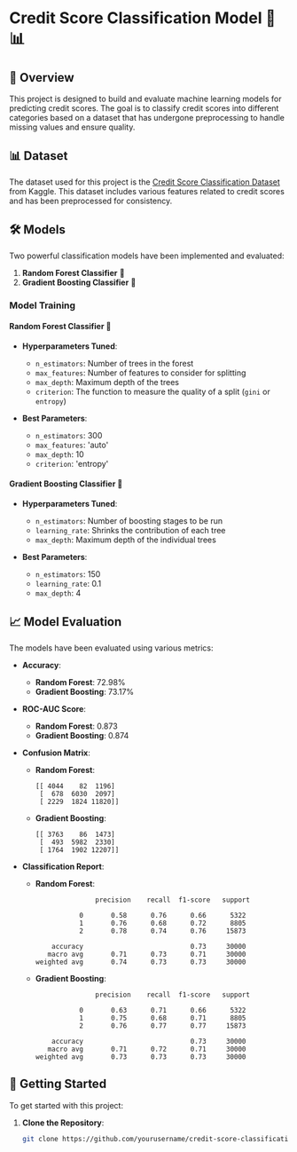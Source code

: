 # Credit Score Classification Model 🏦📊

## 📜 Overview

This project is designed to build and evaluate machine learning models for predicting credit scores. The goal is to classify credit scores into different categories based on a dataset that has undergone preprocessing to handle missing values and ensure quality.

## 📊 Dataset

The dataset used for this project is the [Credit Score Classification Dataset](https://www.kaggle.com/datasets/parisrohan/credit-score-classification) from Kaggle. This dataset includes various features related to credit scores and has been preprocessed for consistency.

## 🛠️ Models

Two powerful classification models have been implemented and evaluated:

1. **Random Forest Classifier** 🌲
2. **Gradient Boosting Classifier** 🚀

### Model Training

#### Random Forest Classifier 🌲

- **Hyperparameters Tuned**:
  - `n_estimators`: Number of trees in the forest
  - `max_features`: Number of features to consider for splitting
  - `max_depth`: Maximum depth of the trees
  - `criterion`: The function to measure the quality of a split (`gini` or `entropy`)

- **Best Parameters**:
  - `n_estimators`: 300
  - `max_features`: 'auto'
  - `max_depth`: 10
  - `criterion`: 'entropy'

#### Gradient Boosting Classifier 🚀

- **Hyperparameters Tuned**:
  - `n_estimators`: Number of boosting stages to be run
  - `learning_rate`: Shrinks the contribution of each tree
  - `max_depth`: Maximum depth of the individual trees

- **Best Parameters**:
  - `n_estimators`: 150
  - `learning_rate`: 0.1
  - `max_depth`: 4

## 📈 Model Evaluation

The models have been evaluated using various metrics:

- **Accuracy**:
  - **Random Forest**: 72.98%
  - **Gradient Boosting**: 73.17%

- **ROC-AUC Score**:
  - **Random Forest**: 0.873
  - **Gradient Boosting**: 0.874

- **Confusion Matrix**:
  - **Random Forest**:
    ```
    [[ 4044    82  1196]
     [  678  6030  2097]
     [ 2229  1824 11820]]
    ```

  - **Gradient Boosting**:
    ```
    [[ 3763    86  1473]
     [  493  5982  2330]
     [ 1764  1902 12207]]
    ```

- **Classification Report**:
  - **Random Forest**:
    ```
                   precision    recall  f1-score   support

               0       0.58      0.76      0.66      5322
               1       0.76      0.68      0.72      8805
               2       0.78      0.74      0.76     15873

        accuracy                           0.73     30000
       macro avg       0.71      0.73      0.71     30000
    weighted avg       0.74      0.73      0.73     30000
    ```

  - **Gradient Boosting**:
    ```
                   precision    recall  f1-score   support

               0       0.63      0.71      0.66      5322
               1       0.75      0.68      0.71      8805
               2       0.76      0.77      0.77     15873

        accuracy                           0.73     30000
       macro avg       0.71      0.72      0.71     30000
    weighted avg       0.73      0.73      0.73     30000
    ```

## 🚀 Getting Started

To get started with this project:

1. **Clone the Repository**:
   ```bash
   git clone https://github.com/yourusername/credit-score-classification.git
